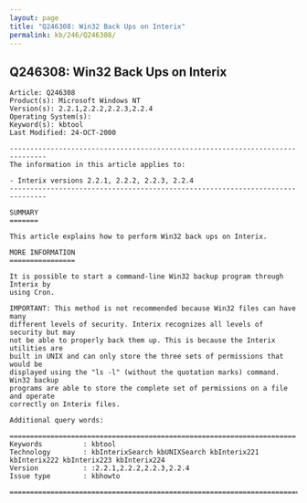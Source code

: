 ```yaml
---
layout: page
title: "Q246308: Win32 Back Ups on Interix"
permalink: kb/246/Q246308/
---
```


## Q246308: Win32 Back Ups on Interix

	Article: Q246308
	Product(s): Microsoft Windows NT
	Version(s): 2.2.1,2.2.2,2.2.3,2.2.4
	Operating System(s): 
	Keyword(s): kbtool
	Last Modified: 24-OCT-2000
	
	-------------------------------------------------------------------------------
	The information in this article applies to:
	
	- Interix versions 2.2.1, 2.2.2, 2.2.3, 2.2.4 
	-------------------------------------------------------------------------------
	
	SUMMARY
	=======
	
	This article explains how to perform Win32 back ups on Interix.
	
	MORE INFORMATION
	================
	
	It is possible to start a command-line Win32 backup program through Interix by
	using Cron.
	
	IMPORTANT: This method is not recommended because Win32 files can have many
	different levels of security. Interix recognizes all levels of security but may
	not be able to properly back them up. This is because the Interix utilities are
	built in UNIX and can only store the three sets of permissions that would be
	displayed using the "ls -l" (without the quotation marks) command. Win32 backup
	programs are able to store the complete set of permissions on a file and operate
	correctly on Interix files.
	
	Additional query words:
	
	======================================================================
	Keywords          : kbtool 
	Technology        : kbInterixSearch kbUNIXSearch kbInterix221 kbInterix222 kbInterix223 kbInterix224
	Version           : :2.2.1,2.2.2,2.2.3,2.2.4
	Issue type        : kbhowto
	
	=============================================================================
	
